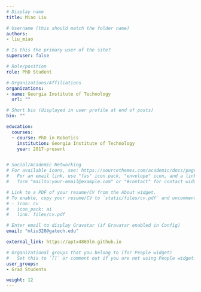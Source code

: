 ```yaml
---
# Display name
title: Miao Liu

# Username (this should match the folder name)
authors:
- liu_miao

# Is this the primary user of the site?
superuser: false

# Role/position
role: PhD Student

# Organizations/Affiliations
organizations:
- name: Georgia Institute of Technology
  url: ""

# Short bio (displayed in user profile at end of posts)
bio: ""

education:
  courses:
  - course: PhD in Robotics
    institution: Georgia Institute of Technology
    year: 2017-present


# Social/Academic Networking
# For available icons, see: https://sourcethemes.com/academic/docs/page-builder/#icons
#   For an email link, use "fas" icon pack, "envelope" icon, and a link in the
#   form "mailto:your-email@example.com" or "#contact" for contact widget.

# Link to a PDF of your resume/CV from the About widget.
# To enable, copy your resume/CV to `static/files/cv.pdf` and uncomment the lines below.
# - icon: cv
#   icon_pack: ai
#   link: files/cv.pdf

# Enter email to display Gravatar (if Gravatar enabled in Config)
email: "mliu328@gatech.edu"

external_link: https://aptx4869lm.github.io

# Organizational groups that you belong to (for People widget)
#   Set this to `[]` or comment out if you are not using People widget.
user_groups:
- Grad Students

weight: 12
---
```

